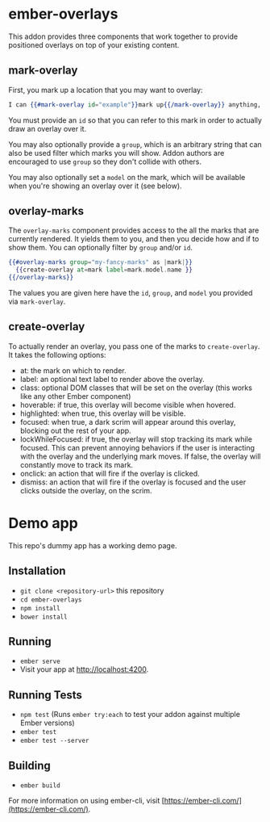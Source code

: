 # ember-overlays

This addon provides three components that work together to provide positioned overlays on top of your existing content.

## mark-overlay

First, you mark up a location that you may want to overlay:

```hbs
I can {{#mark-overlay id="example"}}mark up{{/mark-overlay}} anything, even plain text nodes.
```

You must provide an `id` so that you can refer to this mark in order to actually draw an overlay over it.

You may also optionally provide a `group`, which is an arbitrary string that can also be used filter which marks you will show. Addon authors are encouraged to use `group` so they don't collide with others.

You may also optionally set a `model` on the mark, which will be available when you're showing an overlay over it (see below).

## overlay-marks

The `overlay-marks` component provides access to the all the marks that are currently rendered. It yields them to you, and then you decide how and if to show them. You can optionally filter by `group` and/or `id`.

```hbs
{{#overlay-marks group="my-fancy-marks" as |mark|}}
  {{create-overlay at=mark label=mark.model.name }}
{{/overlay-marks}}
```

The values you are given here have the `id`, `group`, and `model` you provided via `mark-overlay`.

## create-overlay

To actually render an overlay, you pass one of the marks to `create-overlay`. It takes the following options:

 - at: the mark on which to render.
 - label: an optional text label to render above the overlay.
 - class: optional DOM classes that will be set on the overlay (this works like any other Ember component)
 - hoverable: if true, this overlay will become visible when hovered.
 - highlighted: when true, this overlay will be visible.
 - focused: when true, a dark scrim will appear around this overlay, blocking out the rest of your app.
 - lockWhileFocused: if true, the overlay will stop tracking its mark while focused. This can prevent annoying behaviors if the user is interacting with the overlay and the underlying mark moves. If false, the overlay will constantly move to track its mark.
 - onclick: an action that will fire if the overlay is clicked.
 - dismiss: an action that will fire if the overlay is focused and the user clicks outside the overlay, on the scrim.

# Demo app

This repo's dummy app has a working demo page.

## Installation

* `git clone <repository-url>` this repository
* `cd ember-overlays`
* `npm install`
* `bower install`

## Running

* `ember serve`
* Visit your app at [http://localhost:4200](http://localhost:4200).

## Running Tests

* `npm test` (Runs `ember try:each` to test your addon against multiple Ember versions)
* `ember test`
* `ember test --server`

## Building

* `ember build`

For more information on using ember-cli, visit [https://ember-cli.com/](https://ember-cli.com/).

